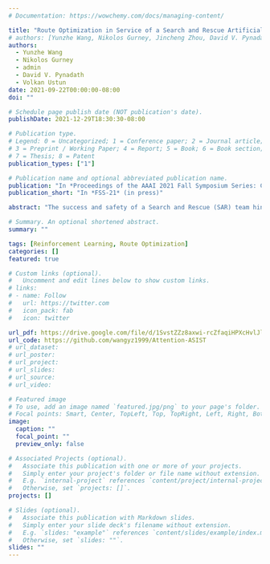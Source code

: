 ```yaml
---
# Documentation: https://wowchemy.com/docs/managing-content/

title: "Route Optimization in Service of a Search and Rescue Artificial Social Intelligence Agent"
# authors: [Yunzhe Wang, Nikolos Gurney, Jincheng Zhou, David V. Pynadath, Volkan Ustun]
authors:
  - Yunzhe Wang
  - Nikolos Gurney
  - admin
  - David V. Pynadath
  - Volkan Ustun
date: 2021-09-22T00:00:00-08:00
doi: ""

# Schedule page publish date (NOT publication's date).
publishDate: 2021-12-29T18:30:30-08:00

# Publication type.
# Legend: 0 = Uncategorized; 1 = Conference paper; 2 = Journal article;
# 3 = Preprint / Working Paper; 4 = Report; 5 = Book; 6 = Book section;
# 7 = Thesis; 8 = Patent
publication_types: ["1"]

# Publication name and optional abbreviated publication name.
publication: "In *Proceedings of the AAAI 2021 Fall Symposium Series: Computational Theory of Mind for Human-Machine Teams Workshop* (in press)"
publication_short: "In *FSS-21* (in press)"

abstract: "The success and safety of a Search and Rescue (SAR) team hinge on routing, making it an integral part of any SAR mission. Consequently, an Artificial Social Intelligence (ASI) agent aware of the “good” available routes in a mission is a very desirable asset for a SAR team. Such awareness is contingent on having superior knowledge of the environment and understanding the dynamics of the SAR team. An ASI agent equipped with this capability can utilize it while reasoning about the mission, similar to how a human may use real-time GPS route suggestions from a navigation application. This feature was historically infeasible for real-time ASI agents because the problems were computationally intractable. However, recent advances in Graph Neural Networks, transformers, and attention models make them candidates to be leveraged as neural heuristics in routing problems to quickly generate near-optimal routes. This paper describes a sequential decision framework based on neural heuristics to devise such routes for participants in the DARPA ASIST Minecraft SAR Task and reports our initial findings."

# Summary. An optional shortened abstract.
summary: ""

tags: [Reinforcement Learning, Route Optimization]
categories: []
featured: true

# Custom links (optional).
#   Uncomment and edit lines below to show custom links.
# links:
# - name: Follow
#   url: https://twitter.com
#   icon_pack: fab
#   icon: twitter

url_pdf: https://drive.google.com/file/d/1SvstZZz8axwi-rcZfaqiHPXcHvlJlGmH/view?usp=sharing
url_code: https://github.com/wangyz1999/Attention-ASIST
# url_dataset:
# url_poster:
# url_project:
# url_slides:
# url_source:
# url_video:

# Featured image
# To use, add an image named `featured.jpg/png` to your page's folder. 
# Focal points: Smart, Center, TopLeft, Top, TopRight, Left, Right, BottomLeft, Bottom, BottomRight.
image:
  caption: ""
  focal_point: ""
  preview_only: false

# Associated Projects (optional).
#   Associate this publication with one or more of your projects.
#   Simply enter your project's folder or file name without extension.
#   E.g. `internal-project` references `content/project/internal-project/index.md`.
#   Otherwise, set `projects: []`.
projects: []

# Slides (optional).
#   Associate this publication with Markdown slides.
#   Simply enter your slide deck's filename without extension.
#   E.g. `slides: "example"` references `content/slides/example/index.md`.
#   Otherwise, set `slides: ""`.
slides: ""
---
```

